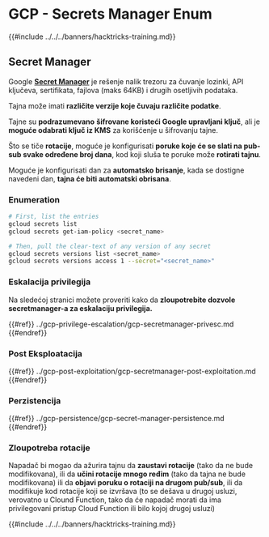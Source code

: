 # GCP - Secrets Manager Enum

{{#include ../../../banners/hacktricks-training.md}}

## Secret Manager

Google [**Secret Manager**](https://cloud.google.com/solutions/secrets-management/) je rešenje nalik trezoru za čuvanje lozinki, API ključeva, sertifikata, fajlova (maks 64KB) i drugih osetljivih podataka.

Tajna može imati **različite verzije koje čuvaju različite podatke**.

Tajne su **podrazumevano** **šifrovane koristeći Google upravljani ključ**, ali je **moguće odabrati ključ iz KMS** za korišćenje u šifrovanju tajne.

Što se tiče **rotacije**, moguće je konfigurisati **poruke koje će se slati na pub-sub svake određene broj dana**, kod koji sluša te poruke može **rotirati tajnu**.

Moguće je konfigurisati dan za **automatsko brisanje**, kada se dostigne navedeni dan, **tajna će biti automatski obrisana**.

### Enumeration
```bash
# First, list the entries
gcloud secrets list
gcloud secrets get-iam-policy <secret_name>

# Then, pull the clear-text of any version of any secret
gcloud secrets versions list <secret_name>
gcloud secrets versions access 1 --secret="<secret_name>"
```
### Eskalacija privilegija

Na sledećoj stranici možete proveriti kako da **zloupotrebite dozvole secretmanager-a za eskalaciju privilegija.**

{{#ref}}
../gcp-privilege-escalation/gcp-secretmanager-privesc.md
{{#endref}}

### Post Eksploatacija

{{#ref}}
../gcp-post-exploitation/gcp-secretmanager-post-exploitation.md
{{#endref}}

### Perzistencija

{{#ref}}
../gcp-persistence/gcp-secret-manager-persistence.md
{{#endref}}

### Zloupotreba rotacije

Napadač bi mogao da ažurira tajnu da **zaustavi rotacije** (tako da ne bude modifikovana), ili da **učini rotacije mnogo ređim** (tako da tajna ne bude modifikovana) ili da **objavi poruku o rotaciji na drugom pub/sub**, ili da modifikuje kod rotacije koji se izvršava (to se dešava u drugoj usluzi, verovatno u Clound Function, tako da će napadač morati da ima privilegovani pristup Cloud Function ili bilo kojoj drugoj usluzi)

{{#include ../../../banners/hacktricks-training.md}}
